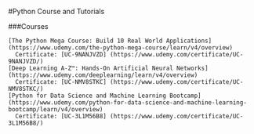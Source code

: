 #Python Course and Tutorials
  
  ###Courses
  
    [The Python Mega Course: Build 10 Real World Applications] (https://www.udemy.com/the-python-mega-course/learn/v4/overview)
      Certificate: [UC-9NANJVZD] (https://www.udemy.com/certificate/UC-9NANJVZD/)
    [Deep Learning A-Z™: Hands-On Artificial Neural Networks](https://www.udemy.com/deeplearning/learn/v4/overview)
      Certificate: [UC-NMV8STKC] (https://www.udemy.com/certificate/UC-NMV8STKC/)
    [Python for Data Science and Machine Learning Bootcamp](https://www.udemy.com/python-for-data-science-and-machine-learning-bootcamp/learn/v4/overview)
      Certificate: [UC-3L1M56B8] (https://www.udemy.com/certificate/UC-3L1M56B8/)
      
